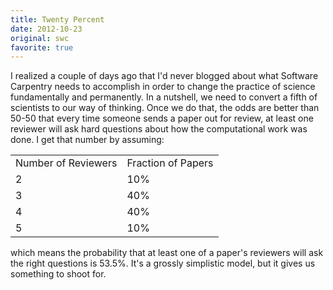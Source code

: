 ```yaml
---
title: Twenty Percent
date: 2012-10-23
original: swc
favorite: true
---
```


<p>I realized a couple of days ago that I'd never blogged about what Software Carpentry needs to accomplish in order to change the practice of science fundamentally and permanently. In a nutshell, we need to convert a fifth of scientists to our way of thinking. Once we do that, the odds are better than 50-50 that every time someone sends a paper out for review, at least one reviewer will ask hard questions about how the computational work was done. I get that number by assuming:</p>
<table class="centered">
<tbody>
<tr>
<td>Number of Reviewers</td>
<td>Fraction of Papers</td>
</tr>
<tr>
<td>2</td>
<td>10%</td>
</tr>
<tr>
<td>3</td>
<td>40%</td>
</tr>
<tr>
<td>4</td>
<td>40%</td>
</tr>
<tr>
<td>5</td>
<td>10%</td>
</tr>
</tbody>
</table>
<p>which means the probability that at least one of a paper's reviewers will ask the right questions is 53.5%. It's a grossly simplistic model, but it gives us something to shoot for.</p>


